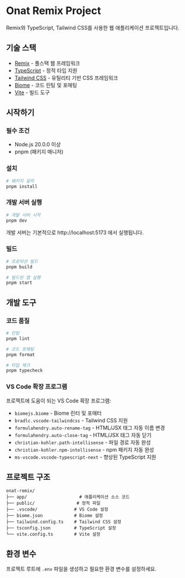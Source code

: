 # Onat Remix Project

Remix와 TypeScript, Tailwind CSS를 사용한 웹 애플리케이션 프로젝트입니다.

## 기술 스택

- [Remix](https://remix.run/) - 풀스택 웹 프레임워크
- [TypeScript](https://www.typescriptlang.org/) - 정적 타입 지원
- [Tailwind CSS](https://tailwindcss.com/) - 유틸리티 기반 CSS 프레임워크
- [Biome](https://biomejs.dev/) - 코드 린팅 및 포매팅
- [Vite](https://vitejs.dev/) - 빌드 도구

## 시작하기

### 필수 조건

- Node.js 20.0.0 이상
- pnpm (패키지 매니저)

### 설치

```bash
# 패키지 설치
pnpm install
```

### 개발 서버 실행

```bash
# 개발 서버 시작
pnpm dev
```

개발 서버는 기본적으로 http://localhost:5173 에서 실행됩니다.

### 빌드

```bash
# 프로덕션 빌드
pnpm build

# 빌드된 앱 실행
pnpm start
```

## 개발 도구

### 코드 품질

```bash
# 린팅
pnpm lint

# 코드 포매팅
pnpm format

# 타입 체크
pnpm typecheck
```

### VS Code 확장 프로그램

프로젝트에 도움이 되는 VS Code 확장 프로그램:

- `biomejs.biome` - Biome 린터 및 포매터
- `bradlc.vscode-tailwindcss` - Tailwind CSS 지원
- `formulahendry.auto-rename-tag` - HTML/JSX 태그 자동 이름 변경
- `formulahendry.auto-close-tag` - HTML/JSX 태그 자동 닫기
- `christian-kohler.path-intellisense` - 파일 경로 자동 완성
- `christian-kohler.npm-intellisense` - npm 패키지 자동 완성
- `ms-vscode.vscode-typescript-next` - 향상된 TypeScript 지원

## 프로젝트 구조

```
onat-remix/
├── app/                    # 애플리케이션 소스 코드
├── public/                # 정적 파일
├── .vscode/              # VS Code 설정
├── biome.json            # Biome 설정
├── tailwind.config.ts    # Tailwind CSS 설정
├── tsconfig.json         # TypeScript 설정
└── vite.config.ts        # Vite 설정
```

## 환경 변수

프로젝트 루트에 `.env` 파일을 생성하고 필요한 환경 변수를 설정하세요.
